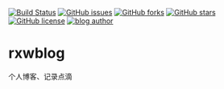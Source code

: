 [![Build Status](https://travis-ci.org/Hewie8023/rxwblog.svg?branch=master)](https://travis-ci.org/Hewie8023/rxwblog)
[![GitHub issues](https://img.shields.io/github/issues/Hewie8023/rxwblog)](https://github.com/Hewie8023/rxwblog/issues) 
[![GitHub forks](https://img.shields.io/github/forks/Hewie8023/rxwblog)](https://github.com/Hewie8023/rxwblog/network)
[![GitHub stars](https://img.shields.io/github/stars/Hewie8023/rxwblog)](https://github.com/Hewie8023/rxwblog/stargazers)
[![GitHub license](https://img.shields.io/github/license/Hewie8023/rxwblog)](https://github.com/Hewie8023/rxwblog/blob/master/LICENSE)
[![blog author](https://img.shields.io/badge/author-Hewie-blue)](https://docs.r8023d.xyz)

# rxwblog
个人博客、记录点滴
